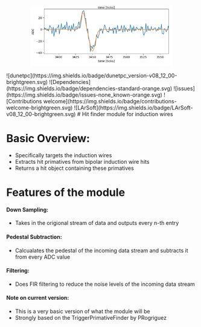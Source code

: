 <p align="center"><img width=75% src="https://github.com/AranBorkum/LinHitFinder/blob/master/Images/InductionWireHitFit.png"></p>
![dunetpc](https://img.shields.io/badge/dunetpc_version-v08_12_00-brightgreen.svg) 
![Dependencies](https://img.shields.io/badge/dependencies-standard-orange.svg)  
![issues](https://img.shields.io/badge/issues-none_known-orange.svg) 
![Contributions welcome](https://img.shields.io/badge/contributions-welcome-brightgreen.svg) 
![LArSoft](https://img.shields.io/badge/LArSoft-v08_12_00-brightgreen.svg) 
# Hit finder module for induction wires

# Basic Overview:
  - Specifically targets the induction wires
  - Extracts hit primatives from bipolar induction wire hits
  - Returns a hit object containing these primatives
 
# Features of the module
#### Down Sampling:
  - Takes in the origional stream of data and outputs every n-th entry
#### Pedestal Subtraction:
  - Calcualates the pedestal of the incoming data stream and subtracts it from every ADC value 
#### Filtering:
  - Does FIR filtering to reduce the noise levels of the incoming data stream
#### Note on current version:
  - This is a very basic version of what the module will be
  - Strongly based on the TriggerPrimativeFinder by PRogriguez
